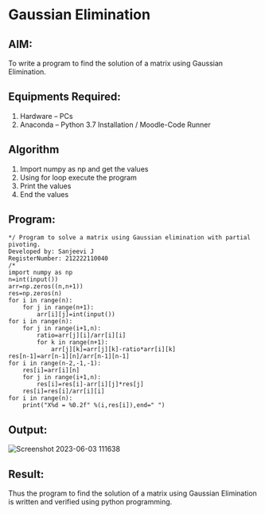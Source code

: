 # Gaussian Elimination

## AIM:
To write a program to find the solution of a matrix using Gaussian Elimination.

## Equipments Required:
1. Hardware – PCs
2. Anaconda – Python 3.7 Installation / Moodle-Code Runner

## Algorithm
1. Import numpy as np and get the values
2. Using for loop execute the program
3. Print the values
4. End the values
## Program:
```
*/ Program to solve a matrix using Gaussian elimination with partial pivoting.
Developed by: Sanjeevi J
RegisterNumber: 212222110040
/*
import numpy as np
n=int(input())
arr=np.zeros((n,n+1))
res=np.zeros(n)
for i in range(n):
    for j in range(n+1):
        arr[i][j]=int(input())
for i in range(n):
    for j in range(i+1,n):
        ratio=arr[j][i]/arr[i][i]
        for k in range(n+1):
            arr[j][k]=arr[j][k]-ratio*arr[i][k]
res[n-1]=arr[n-1][n]/arr[n-1][n-1]
for i in range(n-2,-1,-1):
    res[i]=arr[i][n]
    for j in range(i+1,n):
        res[i]=res[i]-arr[i][j]*res[j]
    res[i]=res[i]/arr[i][i]
for i in range(n):
    print("X%d = %0.2f" %(i,res[i]),end=" ")
```
## Output:
![Screenshot 2023-06-03 111638](https://github.com/sanjeevi00/Gaussian/assets/121484976/8c149550-6005-42de-b594-6a4fa09798e1)


## Result:
Thus the program to find the solution of a matrix using Gaussian Elimination is written and verified using python programming.

